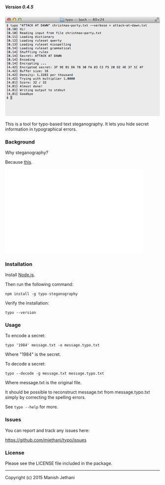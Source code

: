 ##### Version 0.4.5

![Screenshot](screenshot.png)

This is a tool for typo-based text steganography. It lets you hide secret
information in typographical errors.

### Background

Why steganography?

Because [this][2].

[![Security][3]][2]

[2]:http://xkcd.com/538/ "xkcd: Security"
[3]:security.png

### Installation

Install [Node.js][1].

Then run the following command:

    npm install -g typo-steganography

Verify the installation:

    typo --version

[1]:https://nodejs.org/

### Usage

To encode a secret:

    typo '1984' message.txt -o message.typo.txt

Where "1984" is the secret.

To decode a secret:

    typo --decode -g message.txt message.typo.txt

Where message.txt is the original file.

It should be possible to reconstruct message.txt from message.typo.txt simply
by correcting the spelling errors.

See `typo --help` for more.

### Issues

You can report and track any issues here:

https://github.com/mjethani/typo/issues

### License

Please see the LICENSE file included in the package.

---
Copyright (c) 2015 Manish Jethani

